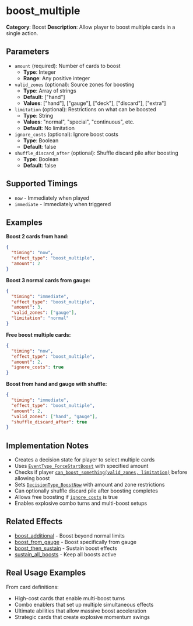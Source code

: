 # boost_multiple

**Category**: Boost
**Description**: Allow player to boost multiple cards in a single action.

## Parameters

- `amount` (required): Number of cards to boost
  - **Type**: Integer
  - **Range**: Any positive integer
- `valid_zones` (optional): Source zones for boosting
  - **Type**: Array of strings
  - **Default**: ["hand"]
  - **Values**: ["hand"], ["gauge"], ["deck"], ["discard"], ["extra"]
- `limitation` (optional): Restrictions on what can be boosted
  - **Type**: String
  - **Values**: "normal", "special", "continuous", etc.
  - **Default**: No limitation
- `ignore_costs` (optional): Ignore boost costs
  - **Type**: Boolean
  - **Default**: false
- `shuffle_discard_after` (optional): Shuffle discard pile after boosting
  - **Type**: Boolean
  - **Default**: false

## Supported Timings

- `now` - Immediately when played
- `immediate` - Immediately when triggered

## Examples

**Boost 2 cards from hand:**
```json
{
  "timing": "now",
  "effect_type": "boost_multiple",
  "amount": 2
}
```

**Boost 3 normal cards from gauge:**
```json
{
  "timing": "immediate",
  "effect_type": "boost_multiple",
  "amount": 3,
  "valid_zones": ["gauge"],
  "limitation": "normal"
}
```

**Free boost multiple cards:**
```json
{
  "timing": "now",
  "effect_type": "boost_multiple",
  "amount": 2,
  "ignore_costs": true
}
```

**Boost from hand and gauge with shuffle:**
```json
{
  "timing": "immediate",
  "effect_type": "boost_multiple",
  "amount": 2,
  "valid_zones": ["hand", "gauge"],
  "shuffle_discard_after": true
}
```

## Implementation Notes

- Creates a decision state for player to select multiple cards
- Uses [`EventType_ForceStartBoost`](../../scenes/core/local_game.gd:2041) with specified amount
- Checks if player [`can_boost_something(valid_zones, limitation)`](../../scenes/core/local_game.gd:2040) before allowing boost
- Sets [`DecisionType_BoostNow`](../../scenes/core/local_game.gd:2044) with amount and zone restrictions
- Can optionally shuffle discard pile after boosting completes
- Allows free boosting if [`ignore_costs`](../../scenes/core/local_game.gd:2049) is true
- Enables explosive combo turns and multi-boost setups

## Related Effects

- [boost_additional](boost_additional.md) - Boost beyond normal limits
- [boost_from_gauge](boost_from_gauge.md) - Boost specifically from gauge
- [boost_then_sustain](boost_then_sustain.md) - Sustain boost effects
- [sustain_all_boosts](sustain_all_boosts.md) - Keep all boosts active

## Real Usage Examples

From card definitions:
- High-cost cards that enable multi-boost turns
- Combo enablers that set up multiple simultaneous effects
- Ultimate abilities that allow massive boost acceleration
- Strategic cards that create explosive momentum swings